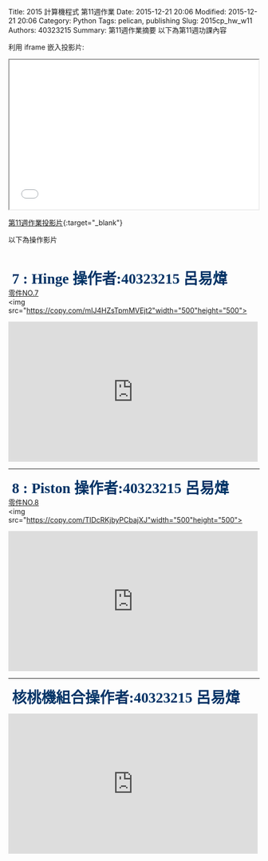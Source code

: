 Title: 2015 計算機程式 第11週作業
Date: 2015-12-21 20:06
Modified: 2015-12-21 20:06
Category: Python
Tags: pelican, publishing
Slug: 2015cp_hw_w11
Authors: 40323215
Summary: 第11週作業摘要
以下為第11週功課內容

利用 iframe 嵌入投影片:

<iframe src="simplestw11.html" width="500" height="300"></iframe>

[第11週作業投影片](simplestw11.html){:target="_blank"}
<br/>
<p>以下為操作影片<p>
<br/>

<span style="font-size: 22pt; font-family: 'arial black', 'avant garde';">&nbsp;<strong><span style="color: #003366;">7 : Hinge  操作者:40323215 呂易煒</span></strong></span>
<br/>
<a href="https://copy.com/uHRPMUlR3TeJWH1x">零件NO.7</a>
<br/>
<img
src="https://copy.com/mIJ4HZsTpmMVEjt2"width="500"height="500">
<br/>
<iframe src="https://player.vimeo.com/video/151344609" width="500" height="281" frameborder="0" webkitallowfullscreen mozallowfullscreen allowfullscreen></iframe> <p><a>
<hr/>

<span style="font-size: 22pt; font-family: 'arial black', 'avant garde';">&nbsp;<strong><span style="color: #003366;">8 : Piston  操作者:40323215 呂易煒</span></strong></span>
<br/>
<a href="https://copy.com/iwTCejbVUPY1VBxg">零件NO.8</a>
<br/>
<img
src="https://copy.com/TIDcRKjbyPCbajXJ"width="500"height="500">
<br/>
<iframe src="https://player.vimeo.com/video/151344610" width="500" height="281" frameborder="0" webkitallowfullscreen mozallowfullscreen allowfullscreen></iframe> <p><a>

<hr/>

<span style="font-size: 22pt; font-family: 'arial black', 'avant garde';">&nbsp;<strong><span style="color: #003366;">核桃機組合操作者:40323215 呂易煒</span></strong></span>
<br/>
<iframe src="https://player.vimeo.com/video/151403968" width="500" height="281" frameborder="0" webkitallowfullscreen mozallowfullscreen allowfullscreen></iframe> <p><a>